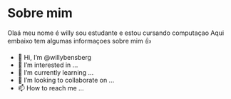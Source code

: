 # Sobre mim

Olaá meu nome é willy sou estudante e estou cursando computaçao
Aqui embaixo tem algumas informaçoes sobre mim :+1:

- 👋 Hi, I’m @willybensberg
- 👀 I’m interested in ...
- 🌱 I’m currently learning ...
- 💞️ I’m looking to collaborate on ...
- 📫 How to reach me ...

<!---
willybensberg/willybensberg is a ✨ special ✨ repository because its `README.md` (this file) appears on your GitHub profile.
You can click the Preview link to take a look at your changes.
--->
